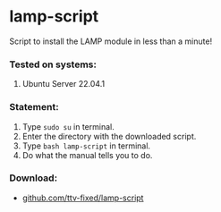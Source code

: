 # lamp-script
Script to install the LAMP module in less than a minute!

### Tested on systems:
1. Ubuntu Server 22.04.1

### Statement:
1. Type ``sudo su`` in terminal.
2. Enter the directory with the downloaded script.
3. Type ``bash lamp-script`` in terminal.
4. Do what the manual tells you to do.

### Download:
- [github.com/ttv-fixed/lamp-script](https://github.com/ttv-fixed/lamp-script)
